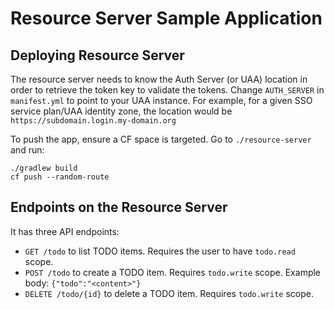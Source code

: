 # Resource Server Sample Application

## Deploying Resource Server

The resource server needs to know the Auth Server (or UAA) location in order to retrieve the token key to validate the tokens.
Change `AUTH_SERVER` in `manifest.yml` to point to your UAA instance. For example, for a given SSO service plan/UAA identity zone, the location would be `https://subdomain.login.my-domain.org`

To push the app, ensure a CF space is targeted. Go to `./resource-server` and run:

    ./gradlew build
    cf push --random-route

## Endpoints on the Resource Server

It has three API endpoints:
 * `GET /todo` to list TODO items. Requires the user to have `todo.read` scope.
 * `POST /todo` to create a TODO item. Requires `todo.write` scope. Example body: `{"todo":"<content>"}`
 * `DELETE /todo/{id}` to delete a TODO item. Requires `todo.write` scope.
